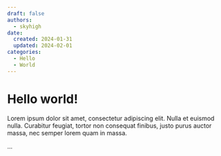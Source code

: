 ```yaml
---
draft: false 
authors:
  - skyhigh
date:
  created: 2024-01-31 
  updated: 2024-02-01
categories:
  - Hello
  - World
---
```


# Hello world!

Lorem ipsum dolor sit amet, consectetur adipiscing elit. Nulla et euismod
nulla. Curabitur feugiat, tortor non consequat finibus, justo purus auctor
massa, nec semper lorem quam in massa.

<!-- more -->
...